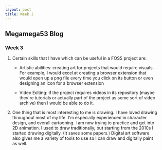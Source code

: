 ```yaml
---
layout: post
title: Week 3
---
```


## Megamega53 Blog

### Week 3

1. Certain skills that I have which can be useful in a FOSS project are:

   * Artistic abilities: creating art for projects that would require visuals. For example, I would excel at creating a browser extension that would open up a png file every time you click on its button or even designing an icon for a browser extension

   * Video Editing: if the project requires videos in its repository (maybe they're tutorials or actually part of the project as some sort of video archive) then I would be able to do it. 

2. One thing that is most interesting to me is drawing. I have loved drawing  
throughout most of my life. I'm especially experienced in character design, and overall cartooning. I am now trying to practice and get into 2D animation. I used to draw traditionally, but starting from the 2010s I started drawing digitally. (It saves some papers.) Digital art software also gives me a variety of tools to use so I can draw and digitally paint as well.
